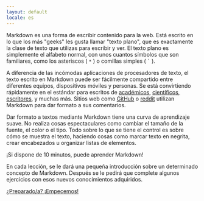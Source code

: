 ```yaml
---
layout: default
locale: es
---
```


Markdown es una forma de escribir contenido para la web. Está escrito en lo que
los más "geeks" les gusta llamar "texto plano", que es exactamente la clase de texto
que utilizas para escribir y ver. El texto plano es simplemente el
alfabeto normal, con unos cuantos símbolos que son familiares, como los asteriscos (
<code>*</code> ) o comillas simples ( <code>`</code> ).

A diferencia de las incómodas aplicaciones de procesadores de texto, el texto escrito en
Markdown puede ser fácilmente compartido entre diferentes equipos, dispositivos móviles y personas.
Se está convirtiendo rápidamente en el estándar para escritos de
[académicos][academics], [científicos][scientists], [escritores][writers],
y muchas más.  Sitios web como [GitHub](https://www.github.com) o
[reddit](http://www.reddit.com) utilizan Markdown para dar formato a sus comentarios.

Dar formato a textos mediante Markdown tiene una curva de aprendizaje suave. No realiza cosas espectaculares
como cambiar el tamaño de la fuente, el color o el tipo. Todo sobre lo que se tiene el control es
sobre cómo se muestra el texto, haciendo cosas como marcar texto en negrita, crear
encabezados u organizar listas de elementos.

¡Si dispone de 10 minutos, puede aprender Markdown!

En cada lección, se le dará una pequeña introducción sobre un determinado concepto de Markdown.
Después se le pedirá que complete algunos ejercicios con esos nuevos conocimientos adquiridos.

<a class="btn btn-lg btn-success" href="{{ site.baseurl}}/es/lesson/1">¿Preparado/a? ¡Empecemos!</a>

[academics]: http://chronicle.com/blogs/profhacker/markdown-the-syntax-you-probably-already-know/35295
[scientists]: http://blogs.plos.org/mfenner/2012/12/13/a-call-for-scholarly-markdown/
[writers]: http://lifehacker.com/5943320/what-is-markdown-and-why-is-it-better-for-my-to+do-lists-and-notes
